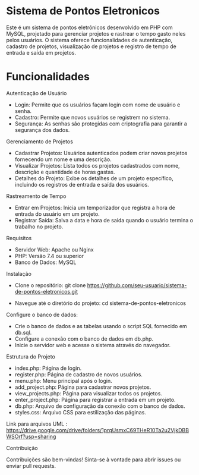 # Sistema de Pontos Eletronicos

Este é um sistema de pontos eletrônicos desenvolvido em PHP com MySQL, projetado para gerenciar projetos e rastrear o tempo gasto neles pelos usuários. O sistema oferece funcionalidades de autenticação, cadastro de projetos, visualização de projetos e registro de tempo de entrada e saída em projetos.

# Funcionalidades

Autenticação de Usuário

  - Login: Permite que os usuários façam login com nome de usuário e senha.
  - Cadastro: Permite que novos usuários se registrem no sistema.
  - Segurança: As senhas são protegidas com criptografia para garantir a segurança dos dados.

Gerenciamento de Projetos

  - Cadastrar Projetos: Usuários autenticados podem criar novos projetos fornecendo um nome e uma descrição.
  - Visualizar Projetos: Lista todos os projetos cadastrados com nome, descrição e quantidade de horas gastas.
  - Detalhes do Projeto: Exibe os detalhes de um projeto específico, incluindo os registros de entrada e saída dos usuários.

Rastreamento de Tempo

  - Entrar em Projetos: Inicia um temporizador que registra a hora de entrada do usuário em um projeto.
  - Registrar Saída: Salva a data e hora de saída quando o usuário termina o trabalho no projeto.

Requisitos

  - Servidor Web: Apache ou Nginx
  - PHP: Versão 7.4 ou superior
  - Banco de Dados: MySQL

Instalação

  - Clone o repositório: git clone https://github.com/seu-usuario/sistema-de-pontos-eletronicos.git

  - Navegue até o diretório do projeto: cd sistema-de-pontos-eletronicos

Configure o banco de dados:

  - Crie o banco de dados e as tabelas usando o script SQL fornecido em db.sql.
  - Configure a conexão com o banco de dados em db.php.
  - Inicie o servidor web e acesse o sistema através do navegador.

Estrutura do Projeto

  - index.php: Página de login.
  - register.php: Página de cadastro de novos usuários.
  - menu.php: Menu principal após o login.
  - add_project.php: Página para cadastrar novos projetos.
  - view_projects.php: Página para visualizar todos os projetos.
  - enter_project.php: Página para registrar a entrada em um projeto.
  - db.php: Arquivo de configuração da conexão com o banco de dados.
  - styles.css: Arquivo CSS para estilização das páginas.

Link para arquivos UML : https://drive.google.com/drive/folders/1prqUsmxC69THeR10Ta2u2VjkDBBWSOrf?usp=sharing

Contribuição

Contribuições são bem-vindas! Sinta-se à vontade para abrir issues ou enviar pull requests.
